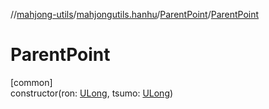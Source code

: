 //[mahjong-utils](../../../index.md)/[mahjongutils.hanhu](../index.md)/[ParentPoint](index.md)/[ParentPoint](-parent-point.md)

# ParentPoint

[common]\
constructor(ron: [ULong](https://kotlinlang.org/api/latest/jvm/stdlib/kotlin/-u-long/index.html), tsumo: [ULong](https://kotlinlang.org/api/latest/jvm/stdlib/kotlin/-u-long/index.html))
